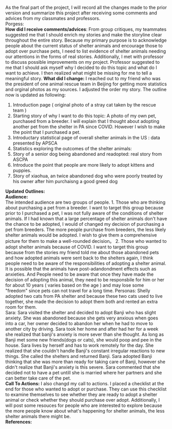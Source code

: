 As the final part of the project, I will record all the changes made to the prior version and summarize this project after receiving some comments and advices from my classmates
and professors. <br />
Porgess:<br />
**How did I receive comments/advices**: From group critiques, my teammates suggested me that I should enrich my stories and make the storyline clear throughout the entire story. Because
my primary purpose is to acknowledge people about the current status of shelter animals and encourage those to adopt over purchase pets, I need to list evidence of shelter animals
needing our attentions in the forms of real stories. Additionally, I met with professor to discuss possible improvements on my project. Professor suggested to me that I should ask 
myself why I decided to do this topic and what do I want to achieve. I then realized what might be missing for me to tell a meaningful story. 
**What did I change:** I reached out to my friend who was the president of one animal rescue team in Beijing for getting more statistics and orginal photos as my sources. I adjusted
the order my story. The outline now is updated as following:<br />
1. Introduction page ( original photo of a stray cat taken by the rescue team )
2. Starting story of why I want to do this topic: A photo of my own pet, purchased from a breeder. I will explain that I thought about adopting another pet from the shelter in PA 
since COVID. However I wish to make the point that I purchased a pet. <br />
3. Introductary statistical page of overall shelter animals in the US : data presented by APSCA
4. Statistics exploring the outcomes of the shelter animals:
5. Story of a senior dog being abandoned and readopted: real story from ASCPA 
6. Introduce the point that people are more likely to adopt kittens and puppies. 
7. Story of xiaohua, an twice abandoned dog who were poorly treated by his owner after him purchaisng a good greed dog

**Updated Outlines:**<br /> 
**Audience:** <br /> The intended audience are two groups of people. 1. Those who are thinking about purchasing a pet from a breeder. I want to target this group because prior to I purchased a pet, I was not fully aware of the conditions of shelter animals. If I had known that a large percentage of shelter animals don't have the chance to be adopted, I would of changed my decision of purchasing a pet from breeders. The more people purchase from breeders, the less likely shelter animals would be adopted. I wish to give them a comprehensive picture for them to make a well-rounded decision。 2. Those who wanted to adopt shelter animals because of COVID. I want to target this group because from the stories my friend told me about those abandoned pets and how adopted animals were sent back to the shelters again, I think people need to be aware of the responsibilities of adopting a shelter animal. It is possible that the animals have post-adandondment effects such as anxieties. And People need to be aware that once they have made the decision of adopting this animal, they need to be responsbile for him or her for about 10 years ( varies based on the age ) and may lose some "freedom" since pets can not travel for a long time.
Personas: Shelly adopted two cats from PA shelter and because these two cats used to live together, she made the decision to adopt them both and rented an extra room for them.<br />
Sara: Sara visited the shelter and decided to adopt Banji who has slight anxiety. She was abandoned because she gets very anxious when goes into a car, her owner decided to abandon her when he had to move to another city by driving. Sara took her home and after had her for a week she realized that banji's anxiety is more sever than she thought. As long as Banji met some new friends(dogs or cats), she would poop and pee in the house. Sara lives by herself and has to work remotely for the day. She realized that she couldn't handle Banji's constant irregular reactions to new things. She called the shelters and returned Banji. Sara adopted Banji thinking that she was more than ready for taking care of Banji, however she didn't realize that Banji's anxiety is this severe. Sara commented that she decided not to have a pet untill she is married where her partners and she can better take care of the pet. <br />
**Call To Actions:** I also changd my call to actions. I placed a checklist at the end for those who wanted to adopt or purchase. They can use this checklist to examine themselves to see whether they are ready to adopt a shelter animal or check whether they should purchase over adopt. Additionally, I will post some resouces for people who are interested to explore because the more people know about what's happening for shelter animals, the less shelter animals there might be. <br />
**References:** <br />
